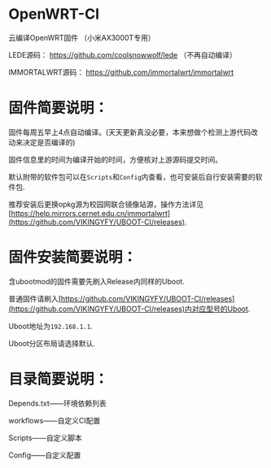 # OpenWRT-CI
云编译OpenWRT固件
（小米AX3000T专用）

LEDE源码：
https://github.com/coolsnowwolf/lede （不再自动编译）

IMMORTALWRT源码：
https://github.com/immortalwrt/immortalwrt

# 固件简要说明：

固件每周五早上4点自动编译。(天天更新真没必要，本来想做个检测上游代码改动来决定是否编译的)

固件信息里的时间为编译开始的时间，方便核对上游源码提交时间。

默认附带的软件包可以在`Scripts`和`Config`内查看，也可安装后自行安装需要的软件包.

推荐安装后更换opkg源为校园网联合镜像站源，操作方法详见[https://help.mirrors.cernet.edu.cn/immortalwrt](https://github.com/VIKINGYFY/UBOOT-CI/releases).

# 固件安装简要说明：

含ubootmod的固件需要先刷入Release内同样的Uboot.

普通固件请刷入[https://github.com/VIKINGYFY/UBOOT-CI/releases](https://github.com/VIKINGYFY/UBOOT-CI/releases)内对应型号的Uboot.

Uboot地址为`192.168.1.1`.

Uboot分区布局请选择默认.

# 目录简要说明：

Depends.txt——环境依赖列表

workflows——自定义CI配置

Scripts——自定义脚本

Config——自定义配置
